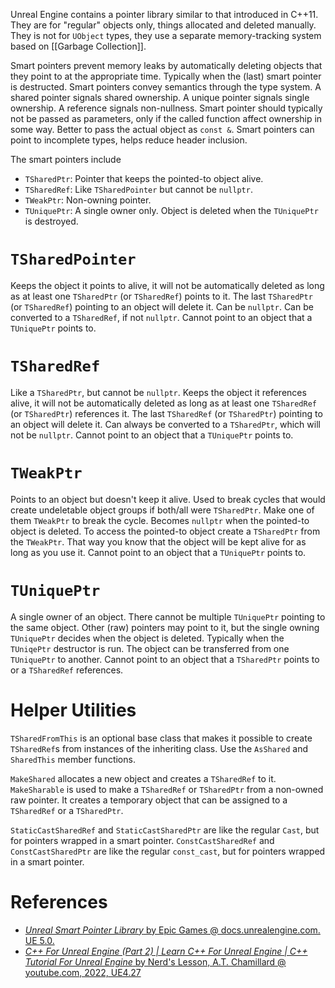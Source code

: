 Unreal Engine contains a pointer library similar to that introduced in C++11.
They are for "regular" objects only, things allocated and deleted manually.
They is not for `UObject` types, they use a separate memory-tracking system based on [[Garbage Collection]].

Smart pointers prevent memory leaks by automatically deleting objects that they point to at the appropriate time.
Typically when the (last) smart pointer is destructed.
Smart pointers convey semantics through the type system.
A shared pointer signals shared ownership.
A unique pointer signals single ownership.
A reference signals non-nullness.
Smart pointer should typically not be passed as parameters, only if the called function affect ownership in some way.
Better to pass the actual object as `const &`.
Smart pointers can point to incomplete types, helps reduce header inclusion.

The smart pointers include
- `TSharedPtr`: Pointer that keeps the pointed-to object alive.
- `TSharedRef`: Like `TSharedPointer` but cannot be `nullptr`.
- `TWeakPtr`: Non-owning pointer.
- `TUniquePtr`: A single owner only. Object is deleted when the `TUniquePtr` is destroyed.


# `TSharedPointer`

Keeps the object it points to alive, it will not be automatically deleted as long as at least one `TSharedPtr` (or `TSharedRef`) points to it.
The last `TSharedPtr` (or `TSharedRef`) pointing to an object will delete it.
Can be `nullptr`.
Can be converted to a `TSharedRef`, if not `nullptr`.
Cannot point to an object that a `TUniquePtr` points to.


# `TSharedRef`

Like a `TSharedPtr`, but cannot be `nullptr`.
Keeps the object it references alive, it will not be automatically deleted as long as at least one `TSharedRef` (or `TSharedPtr`) references it.
The last `TSharedRef` (or `TSharedPtr`) pointing to an object will delete it.
Can always be converted to a `TSharedPtr`, which will not be `nullptr`.
Cannot point to an object that a `TUniquePtr` points to.


# `TWeakPtr`

Points to an object but doesn't keep it alive.
Used to break cycles that would create undeletable object groups if both/all were `TSharedPtr`.
Make one of them `TWeakPtr` to break the cycle.
Becomes `nullptr` when the pointed-to object is deleted.
To access the pointed-to object create a `TSharedPtr` from the `TWeakPtr`.
That way you know that the object will be kept alive for as long as you use it.
Cannot point to an object that a `TUniquePtr` points to.


# `TUniquePtr`

A single owner of an object.
There cannot be multiple `TUniquePtr` pointing to the same object.
Other (raw) pointers may point to it, but the single owning `TUniquePtr` decides when the object is deleted.
Typically when the `TUniqePtr` destructor is run.
The object can be transferred from one `TUniquePtr` to another.
Cannot point to an object that a `TSharedPtr` points to or a `TSharedRef` references.


# Helper Utilities

`TSharedFromThis` is an optional base class that makes it possible to create `TSharedRef`s from instances of the inheriting class.
Use the `AsShared` and `SharedThis` member functions.

`MakeShared` allocates a new object and creates a `TSharedRef` to it.
`MakeSharable` is used to make a `TSharedRef` or `TSharedPtr` from a non-owned raw pointer.
It creates a temporary object that can be assigned to a `TSharedRef` or a `TSharedPtr`.

`StaticCastSharedRef` and `StaticCastSharedPtr` are like the regular `Cast`, but for pointers wrapped in a smart pointer.
`ConstCastSharedRef` and `ConstCastSharedPtr` are like the regular `const_cast`, but for pointers wrapped in a smart pointer.




# References
- [_Unreal Smart Pointer Library_ by Epic Games @ docs.unrealengine.com. UE 5.0.](https://docs.unrealengine.com/5.0/en-US/smart-pointers-in-unreal-engine/)
- [_C++ For Unreal Engine (Part 2) | Learn C++ For Unreal Engine | C++ Tutorial For Unreal Engine_ by Nerd's Lesson, A.T. Chamillard @ youtube.com, 2022, UE4.27](https://youtu.be/IYJwU-rB2jA?t=13982)

